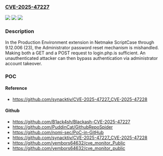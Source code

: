 ### [CVE-2025-47227](https://cve.mitre.org/cgi-bin/cvename.cgi?name=CVE-2025-47227)
![](https://img.shields.io/static/v1?label=Product&message=ScriptCase&color=blue)
![](https://img.shields.io/static/v1?label=Version&message=0%20&color=brightgreen)
![](https://img.shields.io/static/v1?label=Vulnerability&message=CWE-684%20Incorrect%20Provision%20of%20Specified%20Functionality&color=brightgreen)

### Description

In the Production Environment extension in Netmake ScriptCase through 9.12.006 (23), the Administrator password reset mechanism is mishandled. Making both a GET and a POST request to login.php.is sufficient. An unauthenticated attacker can then bypass authentication via administrator account takeover.

### POC

#### Reference
- https://github.com/synacktiv/CVE-2025-47227_CVE-2025-47228

#### Github
- https://github.com/B1ack4sh/Blackash-CVE-2025-47227
- https://github.com/PuddinCat/GithubRepoSpider
- https://github.com/nomi-sec/PoC-in-GitHub
- https://github.com/synacktiv/CVE-2025-47227_CVE-2025-47228
- https://github.com/yembors64632/cve_monitor_Public
- https://github.com/yembors64632/cve_monitor_public

